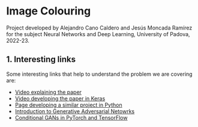 # Image Colouring

Project developed by Alejandro Cano Caldero and Jesús Moncada Ramírez for the subject Neural Networks and Deep Learning, University of Padova, 2022-23.

## 1. Interesting links

Some interesting links that help to understand the problem we are covering are:
- [Video explaining the paper](https://www.youtube.com/watch?v=UcHe0xiuvpg)
- [Video developing the paper in Keras](https://www.youtube.com/watch?v=6pUSZgPJ3Yg)
- [Page developing a similar project in Python](https://learnopencv.com/paired-image-to-image-translation-pix2pix/#discriminator)
- [Introduction to Generative Adversarial Netowrks](https://learnopencv.com/introduction-to-generative-adversarial-networks/)
- [Conditional GANs in PyTorch and TensorFlow](https://learnopencv.com/conditional-gan-cgan-in-pytorch-and-tensorflow/)


